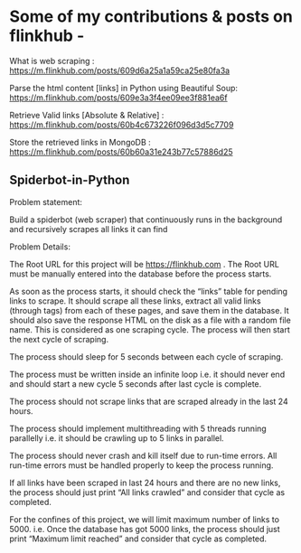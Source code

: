# Some of my contributions & posts on flinkhub - 
What is web scraping : https://m.flinkhub.com/posts/609d6a25a1a59ca25e80fa3a

Parse the html content [links] in Python using Beautiful Soup: https://m.flinkhub.com/posts/609e3a3f4ee09ee3f881ea6f

Retrieve Valid links [Absolute & Relative] : https://m.flinkhub.com/posts/60b4c673226f096d3d5c7709

Store the retrieved links in MongoDB : https://m.flinkhub.com/posts/60b60a31e243b77c57886d25

## Spiderbot-in-Python
Problem statement:

Build a spiderbot (web scraper) that continuously runs in the background and recursively scrapes all links it can find

Problem Details:

The Root URL for this project will be https://flinkhub.com . The Root URL must be manually entered into the database before the process starts. 

As soon as the process starts, it should check the “links” table for pending links to scrape. It should scrape all these links, extract all valid links (through <a> tags) 
from each of these pages, and save them in the database. It should also save the response HTML on the disk as a file with a random file name. This is considered as one 
scraping cycle. The process will then start the next cycle of scraping.

The process should sleep for 5 seconds between each cycle of scraping.

The process must be written inside an infinite loop i.e. it should never end and should start a new cycle 5 seconds after last cycle is complete.

The process should not scrape links that are scraped already in the last 24 hours.

The process should implement multithreading with 5 threads running parallelly i.e. it should be crawling up to 5 links in parallel.

The process should never crash and kill itself due to run-time errors. All run-time errors must be handled properly to keep the process running.

If all links have been scraped in last 24 hours and there are no new links, the process should just print “All links crawled” and consider that cycle as completed.

For the confines of this project, we will limit maximum number of links to 5000. i.e. Once the database has got 5000 links, the process should just print “Maximum limit reached” 
and consider that cycle as completed.
